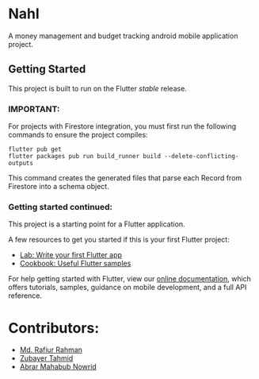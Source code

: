 # Nahl

A money management and budget tracking android mobile application project.

## Getting Started

This project is built to run on the Flutter _stable_ release.

### IMPORTANT:

For projects with Firestore integration, you must first run the following commands to ensure the project compiles:

```
flutter pub get
flutter packages pub run build_runner build --delete-conflicting-outputs
```

This command creates the generated files that parse each Record from Firestore into a schema object.

### Getting started continued:

This project is a starting point for a Flutter application.

A few resources to get you started if this is your first Flutter project:

- [Lab: Write your first Flutter app](https://flutter.dev/docs/get-started/codelab)
- [Cookbook: Useful Flutter samples](https://flutter.dev/docs/cookbook)

For help getting started with Flutter, view our
[online documentation](https://flutter.dev/docs), which offers tutorials,
samples, guidance on mobile development, and a full API reference.

# Contributors:
- [Md. Rafiur Rahman](https://github.com/rr-uchchash360)
- [Zubayer Tahmid](https://github.com/rr-uchchash360)
- [Abrar Mahabub Nowrid](https://github.com/rr-uchchash360)
